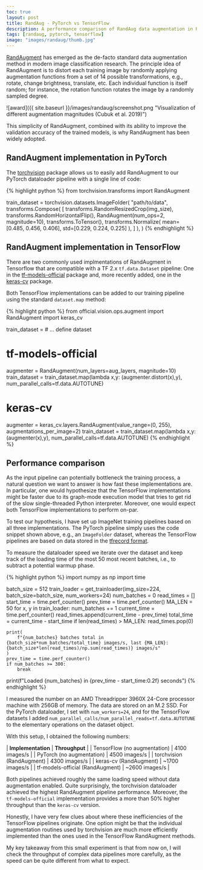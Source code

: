 ```yaml
---
toc: true
layout: post
title: RandAug - PyTorch vs TensorFlow
description: A performance comparison of RandAug data augmentation in PyTorch and TensorFlow
tags: [randaug, pytorch, tensorflow]
image: "images/randaug/thumb.jpg"
---
```



[RandAugment](https://arxiv.org/pdf/1909.13719.pdf) has emerged as the de-facto standard data augmentation method in modern image classification research. The principle idea of RandAugment is to distort each training image by randomly applying augmentation functions from a set of 14 possible transformations, e.g., rotate, change brightness, translate, etc.
Each individual function is itself random; for instance, the rotation function rotates the image by a randomly sampled degree. 

![award]({{ site.baseurl }}/images/randaug/screenshot.png "Visualization of different augmentation magnitudes (Cubuk et al. 2019)")

This simplicity of RandAugment, combined with its ability to improve the validation accuracy of the trained models, is why RandAugment has been widely adopted.
 
## RandAugment implementation in PyTorch
The [torchvision](https://pytorch.org/vision/stable/index.html) package allows us to easily add RandAugment to our PyTorch dataloader pipeline with a single line of code:

{% highlight python %}
from torchvision.transforms import RandAugment

train_dataset = torchvision.datasets.ImageFolder(
    "path/to/data",
    transforms.Compose(
        [
            transforms.RandomResizedCrop(img_size),
            transforms.RandomHorizontalFlip(),
            RandAugment(num_ops=2, magnitude=10),
            transforms.ToTensor(),
            transforms.Normalize(
                mean=[0.485, 0.456, 0.406], std=[0.229, 0.224, 0.225]
            ),
        ]
    ),
)
{% endhighlight %}

## RandAugment implementation in TensorFlow
There are two commonly used implmentations of RandAugment in Tensorflow that are compatible with a TF 2.x ```tf.data.Dataset``` pipeline: One in the [tf-models-official](https://github.com/tensorflow/models) package and, more recently added, one in the [keras-cv](https://keras.io/api/keras_cv/layers/preprocessing/rand_augment/) package.

Both TensorFlow implementations can be added to our training pipeline using the standard ```dataset.map``` method:

{% highlight python %}
from official.vision.ops.augment import RandAugment
import keras_cv

train_dataset = # ... define dataset

# tf-models-official 
augmenter = RandAugment(num_layers=aug_layers, magnitude=10)
train_dataset = train_dataset.map(lambda x,y: (augmenter.distort(x),y), num_parallel_calls=tf.data.AUTOTUNE)

# keras-cv
augmenter = keras_cv.layers.RandAugment(value_range=(0, 255), augmentations_per_image=2)
train_dataset = train_dataset.map(lambda x,y: (augmenter(x),y), num_parallel_calls=tf.data.AUTOTUNE)
{% endhighlight %}


## Performance comparison
As the input pipeline can potentially bottleneck the training process, a natural question we want to answer is how fast these implementations are. In particular, one would hypothesize that the TensorFlow implementations might be faster due to its graph-mode execution model that tries to get rid of the slow single-threaded Python interpreter. 
Moreover, one would expect both TensorFlow implementations to perform on-par.

To test our hypothesis, I have set up ImageNet training pipelines based on all three implementations.
The PyTorch pipeline simply uses the code snippet shown above, e.g., an ```ImageFolder``` dataset, whereas the TensorFlow pipelines are based on data stored in the [tfrecord format](https://www.kaggle.com/code/hmendonca/imagenet-1k-tfrecords-ilsvrc2012-tf2-helloworld).

To measure the dataloader speed we iterate over the dataset and keep track of the loading time of the most 50 most recent batches, i.e., to subtract a potential warmup phase.

{% highlight python %}
import numpy as np
import time

batch_size = 512
train_loader = get_trainloader(img_size=224, batch_size=batch_size, num_workers=24)
num_batches = 0
read_times = []
start_time = time.perf_counter()
prev_time = time.perf_counter()
MA_LEN = 50
for x, y in train_loader:
    num_batches += 1
    current_time = time.perf_counter()
    read_times.append(current_time - prev_time)
    total_time = current_time - start_time
    if len(read_times) > MA_LEN:
        read_times.pop(0)

    print(
        f"{num_batches} batches total in {batch_size*num_batches/total_time} images/s, last {MA_LEN}: {batch_size*len(read_times)/np.sum(read_times)} images/s"
    )
    prev_time = time.perf_counter()
    if num_batches >= 300:
        break

print(f"Loaded {num_batches} in {prev_time - start_time:0.2f} seconds")
{% endhighlight %}


I measured the number on an AMD Threadripper 3960X 24-Core processor machine with 256GB of memory. The data are stored on an M.2 SSD. For the PyTorch dataloader, I  set with ```num_workers=24```, and for the TensorFlow datasets I added ```num_parallel_calls/num_parallel_reads=tf.data.AUTOTUNE``` to the elementary operations on the dataset object. 

With this setup, I obtained the following numbers:

| **Implementation** | **Throughput** |
| TensorFlow (no augmentation) | 4100 images/s |
| PyTorch (no augmentation) | 4500 images/s |
| torchvision (RandAugment) | 4300 images/s |
| keras-cv (RandAugment) | ~1700 images/s |
| tf-models-official (RandAugment) | ~2600 images/s |

Both pipelines achieved roughly the same loading speed without data augmentation enabled.
Quite surprisingly, the torchvision dataloader achieved the highest RandAugment pipeline performance. Moreover, the ```tf-models-official``` implementation provides a more than 50% higher throughput than the ```keras-cv``` version. 

Honestly, I have very few clues about where these inefficiencies of the TensorFlow pipelines originate. One option might be that the individual augmentation routines used by torchvision are much more efficiently implemented than the ones used in the TensorFlow RandAugment methods.  

My key takeaway from this small experiment is that from now on, I will check the throughput of complex data pipelines more carefully, as the speed can be quite different from what to expect.
 
